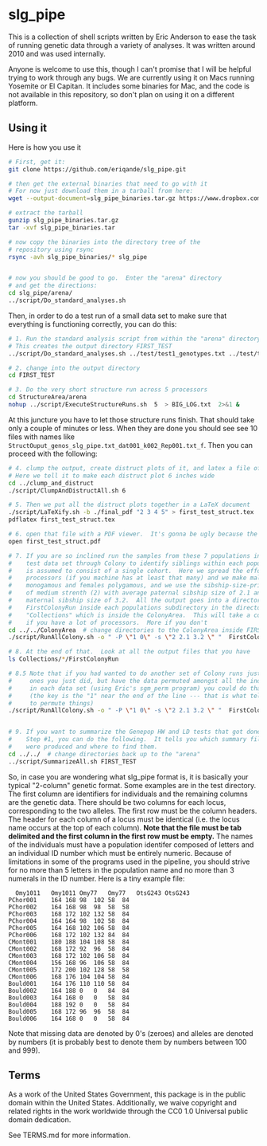 # slg_pipe

This is a collection of shell scripts written by Eric Anderson to ease the task of running genetic data through a variety of analyses.  It was written around 2010 and was used internally.

Anyone is welcome to use this, though I can't promise that I will be helpful trying to work through any bugs.  We are currently using it on Macs running Yosemite or El Capitan.  It includes some binaries for Mac, and the code is not available in this repository, so don't plan on using it on a different platform.


## Using it
Here is how you use it


```sh
# First, get it:
git clone https://github.com/eriqande/slg_pipe.git

# then get the external binaries that need to go with it
# For now just download them in a tarball from here:
wget --output-document=slg_pipe_binaries.tar.gz https://www.dropbox.com/s/xf9gjqdrvosdj8k/slg_pipe_binaries-2016-04-21.tar.gz?dl=1

# extract the tarball
gunzip slg_pipe_binaries.tar.gz 
tar -xvf slg_pipe_binaries.tar 

# now copy the binaries into the directory tree of the 
# repository using rsync
rsync -avh slg_pipe_binaries/* slg_pipe


# now you should be good to go.  Enter the "arena" directory
# and get the directions:
cd slg_pipe/arena/
../script/Do_standard_analyses.sh
```

Then, in order to do a test run of a small data set to make sure that everything is functioning correctly,
you can do this:
```sh
# 1. Run the standard analysis script from within the "arena" directory
# This creates the output directory FIRST_TEST
../script/Do_standard_analyses.sh ../test/test1_genotypes.txt ../test/test1_all_pops.txt ../test/test1_all_loci.txt FIRST_TEST ../settings/QuickRunsTestSettings.sh 

# 2. change into the output directory
cd FIRST_TEST

# 3. Do the very short structure run across 5 processors
cd StructureArea/arena
nohup ../script/ExecuteStructureRuns.sh  5  > BIG_LOG.txt  2>&1 &
```
At this juncture you have to let those structure runs finish.  That should take only
a couple of minutes or less.  When they are done you should see see 10 files with names
like `StructOuput_genos_slg_pipe.txt_dat001_k002_Rep001.txt_f`.  Then you can proceed
with the following:
```sh
# 4. clump the output, create distruct plots of it, and latex a file of results
# Here we tell it to make each distruct plot 6 inches wide
cd ../clump_and_distruct
./script/ClumpAndDistructAll.sh 6

# 5. Then we put all the distruct plots together in a LaTeX document
./script/LaTeXify.sh -b ./final_pdf "2 3 4 5" > first_test_struct.tex
pdflatex first_test_struct.tex 

# 6. open that file with a PDF viewer.  It's gonna be ugly because the runs were super short
open first_test_struct.pdf

# 7. If you are so inclined run the samples from these 7 populations in the
#    test data set through Colony to identify siblings within each population sample which
#    is assumed to consist of a single cohort.  Here we spread the effort across 7 
#    processors (if you machine has at least that many) and we make males 
#    monogamous and females polygamous, and we use the sibship-size-prior (-s)
#    of medium strenth (2) with average paternal sibship size of 2.1 and average
#    maternal sibship size of 3.2.  All the output goes into a directory named
#    FirstColonyRun inside each populations subdirectory in the directory called
#    "Collections" which is inside the ColonyArea.  This will take a couple of minutes
#    if you have a lot of processors.  More if you don't
cd ../../ColonyArea  # change directories to the ColonyArea inside FIRST_TEST
./script/RunAllColony.sh -o " -P \"1 0\" -s \"2 2.1 3.2 \" "  FirstColonyRun  0 7 

# 8. At the end of that.  Look at all the output files that you have
ls Collections/*/FirstColonyRun

# 8.5 Note that if you had wanted to do another set of Colony runs just like those
#     ones you just did, but have the data permuted amongst all the individuals
#     in each data set (using Eric's sgm_perm program) you could do that like this:
#     (the key is the "1" near the end of the line --- that is what tell the script
#     to permute things)
./script/RunAllColony.sh -o " -P \"1 0\" -s \"2 2.1 3.2 \" "  FirstColonyRun_Permed  1 7 


# 9. If you want to summarize the Genepop HW and LD tests that got done in 
#    Step #1, you can do the following.  It tells you which summary files
#    were produced and where to find them.
cd ../../  # change directories back up to the "arena"
../script/SummarizeAll.sh FIRST_TEST 
```

So, in case you are wondering what slg_pipe format is, it is basically your typical "2-column" genetic format.  Some examples are in the test directory.   The first column are identifiers for individuals and the remaining columns are the genetic data.  There should be two columns for each locus, corresponding to the two alleles.  The first row must be the column headers.  The header for each column of a locus must be identical (i.e. the locus name occurs at the top of each column). **Note that the file must be tab delimited and the first column in the first row must be empty.** The names of the individuals must have a population identifer composed of letters and an individual ID number which must be entirely numeric.  Because of limitations in some of the programs used in the pipeline, you should strive for no more than 5 letters in the population name and no more than 3 numerals in the ID number.  Here is a tiny example file:
```
  Omy1011	Omy1011	Omy77	Omy77	OtsG243	OtsG243
PChor001	164	168	98	102	58	84
PChor002	164	168	98	98	58	58
PChor003	168	172	102	132	58	84
PChor004	164	164	98	102	58	84
PChor005	164	168	102	106	58	84
PChor006	168	172	102	132	84	84
CMont001	180	188	104	108	58	84
CMont002	168	172	92	96	58	84
CMont003	168	172	102	106	58	84
CMont004	156	168	96	106	58	84
CMont005	172	200	102	128	58	58
CMont006	168	176	104	104	58	84
Bould001	164	176	110	110	58	84
Bould002	164	188	0	0	84	84
Bould003	164	168	0	0	58	84
Bould004	188	192	0	0	58	84
Bould005	168	172	96	96	58	84
Bould006	164	168	0	0	58	84
```

Note that missing data are denoted by 0's (zeroes) and alleles are denoted by numbers (it is probably best to denote them by numbers between 100 and 999).


## Terms 

As a work of the United States Government, this package is in the
public domain within the United States. Additionally, we waive
copyright and related rights in the work worldwide through the CC0 1.0
Universal public domain dedication.

See TERMS.md for more information.

